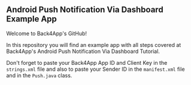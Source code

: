 ## Android Push Notification Via Dashboard Example App
Welcome to Back4App's GitHub!

In this repository you will find an example app with all steps covered at Back4App's Android Push Notification Via Dashboard Tutorial.

Don't forget to paste your Back4App App ID and Client Key in the `strings.xml` file and also to paste your Sender ID in the `manifest.xml` file and in the `Push.java` class.
